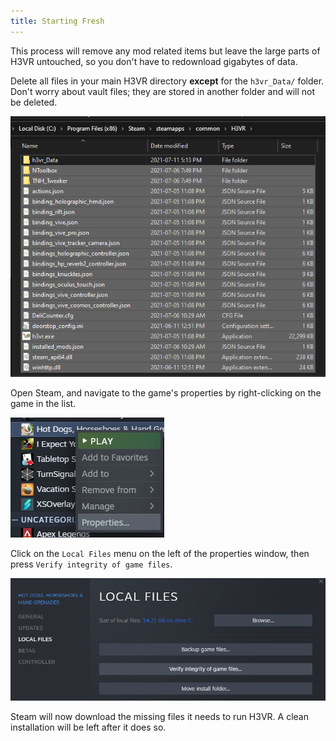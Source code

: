 ```yaml
---
title: Starting Fresh
---
```


This process will remove any mod related items but leave the large parts of H3VR untouched, so you don't have to redownload gigabytes of data.

Delete all files in your main H3VR directory **except** for the `h3vr_Data/` folder. Don't worry about vault files; they are stored in another folder and will not be deleted.

![image](images/explorer/all_but_h3vr_Data.png)

Open Steam, and navigate to the game's properties by right-clicking on the game in the list.

![image](images/Steam/properties.png)

Click on the `Local Files` menu on the left of the properties window, then press `Verify integrity of game files`.

![image](images/Steam/local_files.png)

Steam will now download the missing files it needs to run H3VR. A clean installation will be left after it does so.
